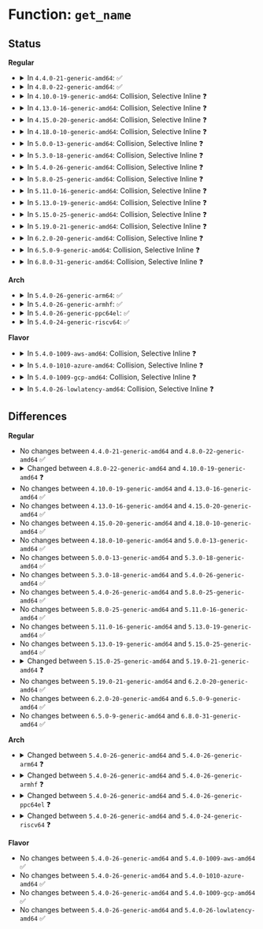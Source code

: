 # Function: <code>get_name</code>

## Status
<b>Regular</b>
<ul>
<li>
<details>
<summary>In <code>4.4.0-21-generic-amd64</code>: ✅</summary>

```c
int get_name(const struct path * path, char * name, struct dentry * child)
```

```json
{
  "name": "get_name",
  "collision_type": "Unique Static",
  "inline_type": "No",
  "funcs": [
    {
      "addr": 18446744071582041328,
      "name": "get_name",
      "external": false,
      "loc": "fs/exportfs/expfs.c:270",
      "file": "fs/exportfs/expfs.c",
      "inline": "seen, unknown",
      "caller_inline": [],
      "caller_func": [
        "fs/exportfs/expfs.c:exportfs_get_name"
      ]
    }
  ],
  "symbols": [
    {
      "addr": 18446744071582041328,
      "name": "get_name",
      "section": ".text",
      "bind": "STB_LOCAL",
      "size": 378
    }
  ]
}
```
</details>
</li>
<li>
<details>
<summary>In <code>4.8.0-22-generic-amd64</code>: ✅</summary>

```c
int get_name(const struct path * path, char * name, struct dentry * child)
```

```json
{
  "name": "get_name",
  "collision_type": "Unique Static",
  "inline_type": "No",
  "funcs": [
    {
      "addr": 18446744071582255008,
      "name": "get_name",
      "external": false,
      "loc": "fs/exportfs/expfs.c:274",
      "file": "fs/exportfs/expfs.c",
      "inline": "seen, unknown",
      "caller_inline": [],
      "caller_func": [
        "fs/exportfs/expfs.c:exportfs_get_name"
      ]
    }
  ],
  "symbols": [
    {
      "addr": 18446744071582255008,
      "name": "get_name",
      "section": ".text",
      "bind": "STB_LOCAL",
      "size": 402
    }
  ]
}
```
</details>
</li>
<li>
<details>
<summary>In <code>4.10.0-19-generic-amd64</code>: Collision, Selective Inline ❓</summary>

```c
const char * get_name(unsigned int bank, struct threshold_block * b)
```

```json
{
  "name": "get_name",
  "collision_type": "Static-Static Collision",
  "inline_type": "Selective",
  "funcs": [
    {
      "addr": 18446744071579150304,
      "name": "get_name",
      "external": false,
      "loc": "arch/x86/kernel/cpu/mcheck/mce_amd.c:1045",
      "file": "arch/x86/kernel/cpu/mcheck/mce_amd.c",
      "inline": "not declared, inlined",
      "caller_inline": [],
      "caller_func": [
        "arch/x86/kernel/cpu/mcheck/mce_amd.c:allocate_threshold_blocks"
      ]
    },
    {
      "addr": 18446744071582344480,
      "name": "get_name",
      "external": false,
      "loc": "fs/exportfs/expfs.c:274",
      "file": "fs/exportfs/expfs.c",
      "inline": "seen, unknown",
      "caller_inline": [],
      "caller_func": [
        "fs/exportfs/expfs.c:exportfs_get_name"
      ]
    }
  ],
  "symbols": [
    {
      "addr": 18446744071579150304,
      "name": "get_name",
      "section": ".text",
      "bind": "STB_LOCAL",
      "size": 262
    },
    {
      "addr": 18446744071582344480,
      "name": "get_name",
      "section": ".text",
      "bind": "STB_LOCAL",
      "size": 402
    }
  ]
}
```
</details>
</li>
<li>
<details>
<summary>In <code>4.13.0-16-generic-amd64</code>: Collision, Selective Inline ❓</summary>

```c
const char * get_name(unsigned int bank, struct threshold_block * b)
```

```json
{
  "name": "get_name",
  "collision_type": "Static-Static Collision",
  "inline_type": "Selective",
  "funcs": [
    {
      "addr": 18446744071579148336,
      "name": "get_name",
      "external": false,
      "loc": "arch/x86/kernel/cpu/mcheck/mce_amd.c:1052",
      "file": "arch/x86/kernel/cpu/mcheck/mce_amd.c",
      "inline": "not declared, inlined",
      "caller_inline": [],
      "caller_func": [
        "arch/x86/kernel/cpu/mcheck/mce_amd.c:allocate_threshold_blocks"
      ]
    },
    {
      "addr": 18446744071582429456,
      "name": "get_name",
      "external": false,
      "loc": "fs/exportfs/expfs.c:275",
      "file": "fs/exportfs/expfs.c",
      "inline": "seen, unknown",
      "caller_inline": [],
      "caller_func": [
        "fs/exportfs/expfs.c:exportfs_get_name"
      ]
    }
  ],
  "symbols": [
    {
      "addr": 18446744071579148336,
      "name": "get_name",
      "section": ".text",
      "bind": "STB_LOCAL",
      "size": 282
    },
    {
      "addr": 18446744071582429456,
      "name": "get_name",
      "section": ".text",
      "bind": "STB_LOCAL",
      "size": 441
    }
  ]
}
```
</details>
</li>
<li>
<details>
<summary>In <code>4.15.0-20-generic-amd64</code>: Collision, Selective Inline ❓</summary>

```c
const char * get_name(unsigned int bank, struct threshold_block * b)
```

```json
{
  "name": "get_name",
  "collision_type": "Static-Static Collision",
  "inline_type": "Selective",
  "funcs": [
    {
      "addr": 18446744071579163264,
      "name": "get_name",
      "external": false,
      "loc": "arch/x86/kernel/cpu/mcheck/mce_amd.c:1037",
      "file": "arch/x86/kernel/cpu/mcheck/mce_amd.c",
      "inline": "not declared, inlined",
      "caller_inline": [],
      "caller_func": [
        "arch/x86/kernel/cpu/mcheck/mce_amd.c:allocate_threshold_blocks"
      ]
    },
    {
      "addr": 18446744071582579872,
      "name": "get_name",
      "external": false,
      "loc": "fs/exportfs/expfs.c:275",
      "file": "fs/exportfs/expfs.c",
      "inline": "seen, unknown",
      "caller_inline": [],
      "caller_func": [
        "fs/exportfs/expfs.c:exportfs_get_name"
      ]
    }
  ],
  "symbols": [
    {
      "addr": 18446744071579163264,
      "name": "get_name",
      "section": ".text",
      "bind": "STB_LOCAL",
      "size": 282
    },
    {
      "addr": 18446744071582579872,
      "name": "get_name",
      "section": ".text",
      "bind": "STB_LOCAL",
      "size": 441
    }
  ]
}
```
</details>
</li>
<li>
<details>
<summary>In <code>4.18.0-10-generic-amd64</code>: Collision, Selective Inline ❓</summary>

```c
const char * get_name(unsigned int bank, struct threshold_block * b)
```

```json
{
  "name": "get_name",
  "collision_type": "Static-Static Collision",
  "inline_type": "Selective",
  "funcs": [
    {
      "addr": 18446744071579174112,
      "name": "get_name",
      "external": false,
      "loc": "arch/x86/kernel/cpu/mcheck/mce_amd.c:1089",
      "file": "arch/x86/kernel/cpu/mcheck/mce_amd.c",
      "inline": "not declared, inlined",
      "caller_inline": [],
      "caller_func": [
        "arch/x86/kernel/cpu/mcheck/mce_amd.c:allocate_threshold_blocks"
      ]
    },
    {
      "addr": 18446744071582772592,
      "name": "get_name",
      "external": false,
      "loc": "fs/exportfs/expfs.c:275",
      "file": "fs/exportfs/expfs.c",
      "inline": "seen, unknown",
      "caller_inline": [],
      "caller_func": [
        "fs/exportfs/expfs.c:exportfs_get_name"
      ]
    }
  ],
  "symbols": [
    {
      "addr": 18446744071579174112,
      "name": "get_name",
      "section": ".text",
      "bind": "STB_LOCAL",
      "size": 244
    },
    {
      "addr": 18446744071582772592,
      "name": "get_name",
      "section": ".text",
      "bind": "STB_LOCAL",
      "size": 396
    }
  ]
}
```
</details>
</li>
<li>
<details>
<summary>In <code>5.0.0-13-generic-amd64</code>: Collision, Selective Inline ❓</summary>

```c
const char * get_name(unsigned int bank, struct threshold_block * b)
```

```json
{
  "name": "get_name",
  "collision_type": "Static-Static Collision",
  "inline_type": "Selective",
  "funcs": [
    {
      "addr": 18446744071579164080,
      "name": "get_name",
      "external": false,
      "loc": "arch/x86/kernel/cpu/mce/amd.c:1089",
      "file": "arch/x86/kernel/cpu/mce/amd.c",
      "inline": "not declared, inlined",
      "caller_inline": [],
      "caller_func": [
        "arch/x86/kernel/cpu/mce/amd.c:allocate_threshold_blocks"
      ]
    },
    {
      "addr": 18446744071582876592,
      "name": "get_name",
      "external": false,
      "loc": "fs/exportfs/expfs.c:276",
      "file": "fs/exportfs/expfs.c",
      "inline": "seen, unknown",
      "caller_inline": [],
      "caller_func": [
        "fs/exportfs/expfs.c:exportfs_get_name"
      ]
    }
  ],
  "symbols": [
    {
      "addr": 18446744071579164080,
      "name": "get_name",
      "section": ".text",
      "bind": "STB_LOCAL",
      "size": 258
    },
    {
      "addr": 18446744071582876592,
      "name": "get_name",
      "section": ".text",
      "bind": "STB_LOCAL",
      "size": 396
    }
  ]
}
```
</details>
</li>
<li>
<details>
<summary>In <code>5.3.0-18-generic-amd64</code>: Collision, Selective Inline ❓</summary>

```c
const char * get_name(unsigned int bank, struct threshold_block * b)
```

```json
{
  "name": "get_name",
  "collision_type": "Static-Static Collision",
  "inline_type": "Selective",
  "funcs": [
    {
      "addr": 18446744071579176016,
      "name": "get_name",
      "external": false,
      "loc": "arch/x86/kernel/cpu/mce/amd.c:1169",
      "file": "arch/x86/kernel/cpu/mce/amd.c",
      "inline": "not declared, inlined",
      "caller_inline": [],
      "caller_func": [
        "arch/x86/kernel/cpu/mce/amd.c:allocate_threshold_blocks"
      ]
    },
    {
      "addr": 18446744071583051088,
      "name": "get_name",
      "external": false,
      "loc": "fs/exportfs/expfs.c:277",
      "file": "fs/exportfs/expfs.c",
      "inline": "seen, unknown",
      "caller_inline": [],
      "caller_func": [
        "fs/exportfs/expfs.c:exportfs_get_name"
      ]
    }
  ],
  "symbols": [
    {
      "addr": 18446744071579176016,
      "name": "get_name",
      "section": ".text",
      "bind": "STB_LOCAL",
      "size": 255
    },
    {
      "addr": 18446744071583051088,
      "name": "get_name",
      "section": ".text",
      "bind": "STB_LOCAL",
      "size": 425
    }
  ]
}
```
</details>
</li>
<li>
<details>
<summary>In <code>5.4.0-26-generic-amd64</code>: Collision, Selective Inline ❓</summary>

```c
const char * get_name(unsigned int bank, struct threshold_block * b)
```

```json
{
  "name": "get_name",
  "collision_type": "Static-Static Collision",
  "inline_type": "Selective",
  "funcs": [
    {
      "addr": 18446744071579178464,
      "name": "get_name",
      "external": false,
      "loc": "arch/x86/kernel/cpu/mce/amd.c:1174",
      "file": "arch/x86/kernel/cpu/mce/amd.c",
      "inline": "not declared, inlined",
      "caller_inline": [],
      "caller_func": [
        "arch/x86/kernel/cpu/mce/amd.c:allocate_threshold_blocks"
      ]
    },
    {
      "addr": 18446744071583157344,
      "name": "get_name",
      "external": false,
      "loc": "fs/exportfs/expfs.c:277",
      "file": "fs/exportfs/expfs.c",
      "inline": "seen, unknown",
      "caller_inline": [],
      "caller_func": [
        "fs/exportfs/expfs.c:exportfs_get_name"
      ]
    }
  ],
  "symbols": [
    {
      "addr": 18446744071579178464,
      "name": "get_name",
      "section": ".text",
      "bind": "STB_LOCAL",
      "size": 255
    },
    {
      "addr": 18446744071583157344,
      "name": "get_name",
      "section": ".text",
      "bind": "STB_LOCAL",
      "size": 425
    }
  ]
}
```
</details>
</li>
<li>
<details>
<summary>In <code>5.8.0-25-generic-amd64</code>: Collision, Selective Inline ❓</summary>

```c
const char * get_name(unsigned int bank, struct threshold_block * b)
```

```json
{
  "name": "get_name",
  "collision_type": "Static-Static Collision",
  "inline_type": "Selective",
  "funcs": [
    {
      "addr": 18446744071579195456,
      "name": "get_name",
      "external": false,
      "loc": "arch/x86/kernel/cpu/mce/amd.c:1200",
      "file": "arch/x86/kernel/cpu/mce/amd.c",
      "inline": "not declared, inlined",
      "caller_inline": [],
      "caller_func": [
        "arch/x86/kernel/cpu/mce/amd.c:threshold_create_bank",
        "arch/x86/kernel/cpu/mce/amd.c:allocate_threshold_blocks"
      ]
    },
    {
      "addr": 18446744071583480128,
      "name": "get_name",
      "external": false,
      "loc": "fs/exportfs/expfs.c:277",
      "file": "fs/exportfs/expfs.c",
      "inline": "seen, unknown",
      "caller_inline": [],
      "caller_func": [
        "fs/exportfs/expfs.c:exportfs_decode_fh",
        "fs/exportfs/expfs.c:reconnect_one"
      ]
    }
  ],
  "symbols": [
    {
      "addr": 18446744071579195456,
      "name": "get_name",
      "section": ".text",
      "bind": "STB_LOCAL",
      "size": 255
    },
    {
      "addr": 18446744071583480128,
      "name": "get_name",
      "section": ".text",
      "bind": "STB_LOCAL",
      "size": 453
    }
  ]
}
```
</details>
</li>
<li>
<details>
<summary>In <code>5.11.0-16-generic-amd64</code>: Collision, Selective Inline ❓</summary>

```c
const char * get_name(unsigned int bank, struct threshold_block * b)
```

```json
{
  "name": "get_name",
  "collision_type": "Static-Static Collision",
  "inline_type": "Selective",
  "funcs": [
    {
      "addr": 18446744071579191136,
      "name": "get_name",
      "external": false,
      "loc": "arch/x86/kernel/cpu/mce/amd.c:1200",
      "file": "arch/x86/kernel/cpu/mce/amd.c",
      "inline": "not declared, inlined",
      "caller_inline": [],
      "caller_func": [
        "arch/x86/kernel/cpu/mce/amd.c:threshold_create_bank",
        "arch/x86/kernel/cpu/mce/amd.c:allocate_threshold_blocks"
      ]
    },
    {
      "addr": 18446744071583588496,
      "name": "get_name",
      "external": false,
      "loc": "fs/exportfs/expfs.c:277",
      "file": "fs/exportfs/expfs.c",
      "inline": "seen, unknown",
      "caller_inline": [],
      "caller_func": [
        "fs/exportfs/expfs.c:exportfs_decode_fh_raw",
        "fs/exportfs/expfs.c:reconnect_one"
      ]
    }
  ],
  "symbols": [
    {
      "addr": 18446744071579191136,
      "name": "get_name",
      "section": ".text",
      "bind": "STB_LOCAL",
      "size": 255
    },
    {
      "addr": 18446744071583588496,
      "name": "get_name",
      "section": ".text",
      "bind": "STB_LOCAL",
      "size": 453
    }
  ]
}
```
</details>
</li>
<li>
<details>
<summary>In <code>5.13.0-19-generic-amd64</code>: Collision, Selective Inline ❓</summary>

```c
const char * get_name(unsigned int bank, struct threshold_block * b)
```

```json
{
  "name": "get_name",
  "collision_type": "Static-Static Collision",
  "inline_type": "Selective",
  "funcs": [
    {
      "addr": 18446744071579197296,
      "name": "get_name",
      "external": false,
      "loc": "arch/x86/kernel/cpu/mce/amd.c:1200",
      "file": "arch/x86/kernel/cpu/mce/amd.c",
      "inline": "not declared, inlined",
      "caller_inline": [],
      "caller_func": [
        "arch/x86/kernel/cpu/mce/amd.c:threshold_create_bank",
        "arch/x86/kernel/cpu/mce/amd.c:allocate_threshold_blocks"
      ]
    },
    {
      "addr": 18446744071583611616,
      "name": "get_name",
      "external": false,
      "loc": "fs/exportfs/expfs.c:277",
      "file": "fs/exportfs/expfs.c",
      "inline": "seen, unknown",
      "caller_inline": [],
      "caller_func": [
        "fs/exportfs/expfs.c:exportfs_decode_fh_raw",
        "fs/exportfs/expfs.c:reconnect_one"
      ]
    }
  ],
  "symbols": [
    {
      "addr": 18446744071579197296,
      "name": "get_name",
      "section": ".text",
      "bind": "STB_LOCAL",
      "size": 255
    },
    {
      "addr": 18446744071583611616,
      "name": "get_name",
      "section": ".text",
      "bind": "STB_LOCAL",
      "size": 425
    }
  ]
}
```
</details>
</li>
<li>
<details>
<summary>In <code>5.15.0-25-generic-amd64</code>: Collision, Selective Inline ❓</summary>

```c
const char * get_name(unsigned int bank, struct threshold_block * b)
```

```json
{
  "name": "get_name",
  "collision_type": "Static-Static Collision",
  "inline_type": "Selective",
  "funcs": [
    {
      "addr": 18446744071579232704,
      "name": "get_name",
      "external": false,
      "loc": "arch/x86/kernel/cpu/mce/amd.c:1213",
      "file": "arch/x86/kernel/cpu/mce/amd.c",
      "inline": "not declared, inlined",
      "caller_inline": [],
      "caller_func": [
        "arch/x86/kernel/cpu/mce/amd.c:threshold_create_bank",
        "arch/x86/kernel/cpu/mce/amd.c:allocate_threshold_blocks"
      ]
    },
    {
      "addr": 18446744071583970032,
      "name": "get_name",
      "external": false,
      "loc": "fs/exportfs/expfs.c:277",
      "file": "fs/exportfs/expfs.c",
      "inline": "seen, unknown",
      "caller_inline": [],
      "caller_func": [
        "fs/exportfs/expfs.c:exportfs_decode_fh_raw",
        "fs/exportfs/expfs.c:reconnect_one"
      ]
    }
  ],
  "symbols": [
    {
      "addr": 18446744071579232704,
      "name": "get_name",
      "section": ".text",
      "bind": "STB_LOCAL",
      "size": 539
    },
    {
      "addr": 18446744071583970032,
      "name": "get_name",
      "section": ".text",
      "bind": "STB_LOCAL",
      "size": 425
    }
  ]
}
```
</details>
</li>
<li>
<details>
<summary>In <code>5.19.0-21-generic-amd64</code>: Collision, Selective Inline ❓</summary>

```c
const char * get_name(unsigned int cpu, unsigned int bank, struct threshold_block * b)
```

```json
{
  "name": "get_name",
  "collision_type": "Static-Static Collision",
  "inline_type": "Selective",
  "funcs": [
    {
      "addr": 18446744071579284064,
      "name": "get_name",
      "external": false,
      "loc": "arch/x86/kernel/cpu/mce/amd.c:1037",
      "file": "arch/x86/kernel/cpu/mce/amd.c",
      "inline": "not declared, inlined",
      "caller_inline": [],
      "caller_func": [
        "arch/x86/kernel/cpu/mce/amd.c:threshold_create_bank",
        "arch/x86/kernel/cpu/mce/amd.c:allocate_threshold_blocks"
      ]
    },
    {
      "addr": 18446744071584552560,
      "name": "get_name",
      "external": false,
      "loc": "fs/exportfs/expfs.c:277",
      "file": "fs/exportfs/expfs.c",
      "inline": "seen, unknown",
      "caller_inline": [],
      "caller_func": [
        "fs/exportfs/expfs.c:exportfs_decode_fh_raw",
        "fs/exportfs/expfs.c:reconnect_one"
      ]
    }
  ],
  "symbols": [
    {
      "addr": 18446744071579284064,
      "name": "get_name",
      "section": ".text",
      "bind": "STB_LOCAL",
      "size": 788
    },
    {
      "addr": 18446744071584552560,
      "name": "get_name",
      "section": ".text",
      "bind": "STB_LOCAL",
      "size": 453
    }
  ]
}
```
</details>
</li>
<li>
<details>
<summary>In <code>6.2.0-20-generic-amd64</code>: Collision, Selective Inline ❓</summary>

```c
const char * get_name(unsigned int cpu, unsigned int bank, struct threshold_block * b)
```

```json
{
  "name": "get_name",
  "collision_type": "Static-Static Collision",
  "inline_type": "Selective",
  "funcs": [
    {
      "addr": 18446744071579349552,
      "name": "get_name",
      "external": false,
      "loc": "arch/x86/kernel/cpu/mce/amd.c:1044",
      "file": "arch/x86/kernel/cpu/mce/amd.c",
      "inline": "not declared, inlined",
      "caller_inline": [],
      "caller_func": [
        "arch/x86/kernel/cpu/mce/amd.c:threshold_create_bank",
        "arch/x86/kernel/cpu/mce/amd.c:allocate_threshold_blocks"
      ]
    },
    {
      "addr": 18446744071585229184,
      "name": "get_name",
      "external": false,
      "loc": "fs/exportfs/expfs.c:276",
      "file": "fs/exportfs/expfs.c",
      "inline": "seen, unknown",
      "caller_inline": [],
      "caller_func": [
        "fs/exportfs/expfs.c:exportfs_decode_fh_raw",
        "fs/exportfs/expfs.c:reconnect_one"
      ]
    }
  ],
  "symbols": [
    {
      "addr": 18446744071579349552,
      "name": "get_name",
      "section": ".text",
      "bind": "STB_LOCAL",
      "size": 788
    },
    {
      "addr": 18446744071585229184,
      "name": "get_name",
      "section": ".text",
      "bind": "STB_LOCAL",
      "size": 453
    }
  ]
}
```
</details>
</li>
<li>
<details>
<summary>In <code>6.5.0-9-generic-amd64</code>: Collision, Selective Inline ❓</summary>

```c
const char * get_name(unsigned int cpu, unsigned int bank, struct threshold_block * b)
```

```json
{
  "name": "get_name",
  "collision_type": "Static-Static Collision",
  "inline_type": "Selective",
  "funcs": [
    {
      "addr": 18446744071579358416,
      "name": "get_name",
      "external": false,
      "loc": "arch/x86/kernel/cpu/mce/amd.c:1040",
      "file": "arch/x86/kernel/cpu/mce/amd.c",
      "inline": "not declared, inlined",
      "caller_inline": [],
      "caller_func": [
        "arch/x86/kernel/cpu/mce/amd.c:threshold_create_bank",
        "arch/x86/kernel/cpu/mce/amd.c:allocate_threshold_blocks"
      ]
    },
    {
      "addr": 18446744071585458784,
      "name": "get_name",
      "external": false,
      "loc": "fs/exportfs/expfs.c:276",
      "file": "fs/exportfs/expfs.c",
      "inline": "seen, unknown",
      "caller_inline": [],
      "caller_func": [
        "fs/exportfs/expfs.c:exportfs_decode_fh_raw",
        "fs/exportfs/expfs.c:reconnect_one"
      ]
    }
  ],
  "symbols": [
    {
      "addr": 18446744071579358416,
      "name": "get_name",
      "section": ".text",
      "bind": "STB_LOCAL",
      "size": 801
    },
    {
      "addr": 18446744071585458784,
      "name": "get_name",
      "section": ".text",
      "bind": "STB_LOCAL",
      "size": 449
    }
  ]
}
```
</details>
</li>
<li>
<details>
<summary>In <code>6.8.0-31-generic-amd64</code>: Collision, Selective Inline ❓</summary>

```c
const char * get_name(unsigned int cpu, unsigned int bank, struct threshold_block * b)
```

```json
{
  "name": "get_name",
  "collision_type": "Static-Static Collision",
  "inline_type": "Selective",
  "funcs": [
    {
      "addr": 18446744071579387840,
      "name": "get_name",
      "external": false,
      "loc": "arch/x86/kernel/cpu/mce/amd.c:1090",
      "file": "arch/x86/kernel/cpu/mce/amd.c",
      "inline": "not declared, inlined",
      "caller_inline": [],
      "caller_func": [
        "arch/x86/kernel/cpu/mce/amd.c:threshold_create_bank",
        "arch/x86/kernel/cpu/mce/amd.c:allocate_threshold_blocks"
      ]
    },
    {
      "addr": 18446744071585693600,
      "name": "get_name",
      "external": false,
      "loc": "fs/exportfs/expfs.c:276",
      "file": "fs/exportfs/expfs.c",
      "inline": "seen, unknown",
      "caller_inline": [],
      "caller_func": [
        "fs/exportfs/expfs.c:exportfs_decode_fh_raw",
        "fs/exportfs/expfs.c:reconnect_one"
      ]
    }
  ],
  "symbols": [
    {
      "addr": 18446744071579387840,
      "name": "get_name",
      "section": ".text",
      "bind": "STB_LOCAL",
      "size": 795
    },
    {
      "addr": 18446744071585693600,
      "name": "get_name",
      "section": ".text",
      "bind": "STB_LOCAL",
      "size": 449
    }
  ]
}
```
</details>
</li>
</ul>
<b>Arch</b>
<ul>
<li>
<details>
<summary>In <code>5.4.0-26-generic-arm64</code>: ✅</summary>

```c
int get_name(const struct path * path, char * name, struct dentry * child)
```

```json
{
  "name": "get_name",
  "collision_type": "Unique Static",
  "inline_type": "No",
  "funcs": [
    {
      "addr": 18446603336494868584,
      "name": "get_name",
      "external": false,
      "loc": "fs/exportfs/expfs.c:277",
      "file": "fs/exportfs/expfs.c",
      "inline": "seen, unknown",
      "caller_inline": [],
      "caller_func": [
        "fs/exportfs/expfs.c:exportfs_get_name"
      ]
    }
  ],
  "symbols": [
    {
      "addr": 18446603336494868584,
      "name": "get_name",
      "section": ".text",
      "bind": "STB_LOCAL",
      "size": 380
    }
  ]
}
```
</details>
</li>
<li>
<details>
<summary>In <code>5.4.0-26-generic-armhf</code>: ✅</summary>

```c
int get_name(const struct path * path, char * name, struct dentry * child)
```

```json
{
  "name": "get_name",
  "collision_type": "Unique Static",
  "inline_type": "No",
  "funcs": [
    {
      "addr": 3228285184,
      "name": "get_name",
      "external": false,
      "loc": "fs/exportfs/expfs.c:277",
      "file": "fs/exportfs/expfs.c",
      "inline": "seen, unknown",
      "caller_inline": [],
      "caller_func": [
        "fs/exportfs/expfs.c:exportfs_get_name"
      ]
    }
  ],
  "symbols": [
    {
      "addr": 3228285184,
      "name": "get_name",
      "section": ".text",
      "bind": "STB_LOCAL",
      "size": 428
    }
  ]
}
```
</details>
</li>
<li>
<details>
<summary>In <code>5.4.0-26-generic-ppc64el</code>: ✅</summary>

```c
int get_name(const struct path * path, char * name, struct dentry * child)
```

```json
{
  "name": "get_name",
  "collision_type": "Unique Static",
  "inline_type": "No",
  "funcs": [
    {
      "addr": 13835058055288724400,
      "name": "get_name",
      "external": false,
      "loc": "fs/exportfs/expfs.c:277",
      "file": "fs/exportfs/expfs.c",
      "inline": "seen, unknown",
      "caller_inline": [],
      "caller_func": [
        "fs/exportfs/expfs.c:exportfs_get_name"
      ]
    }
  ],
  "symbols": [
    {
      "addr": 13835058055288724400,
      "name": "get_name",
      "section": ".text",
      "bind": "STB_LOCAL",
      "size": 552
    }
  ]
}
```
</details>
</li>
<li>
<details>
<summary>In <code>5.4.0-24-generic-riscv64</code>: ✅</summary>

```c
int get_name(const struct path * path, char * name, struct dentry * child)
```

```json
{
  "name": "get_name",
  "collision_type": "Unique Static",
  "inline_type": "No",
  "funcs": [
    {
      "addr": 18446743936274188238,
      "name": "get_name",
      "external": false,
      "loc": "fs/exportfs/expfs.c:277",
      "file": "fs/exportfs/expfs.c",
      "inline": "seen, unknown",
      "caller_inline": [],
      "caller_func": [
        "fs/exportfs/expfs.c:exportfs_get_name"
      ]
    }
  ],
  "symbols": [
    {
      "addr": 18446743936274188238,
      "name": "get_name",
      "section": ".text",
      "bind": "STB_LOCAL",
      "size": 294
    }
  ]
}
```
</details>
</li>
</ul>
<b>Flavor</b>
<ul>
<li>
<details>
<summary>In <code>5.4.0-1009-aws-amd64</code>: Collision, Selective Inline ❓</summary>

```c
const char * get_name(unsigned int bank, struct threshold_block * b)
```

```json
{
  "name": "get_name",
  "collision_type": "Static-Static Collision",
  "inline_type": "Selective",
  "funcs": [
    {
      "addr": 18446744071579178720,
      "name": "get_name",
      "external": false,
      "loc": "arch/x86/kernel/cpu/mce/amd.c:1174",
      "file": "arch/x86/kernel/cpu/mce/amd.c",
      "inline": "not declared, inlined",
      "caller_inline": [],
      "caller_func": [
        "arch/x86/kernel/cpu/mce/amd.c:allocate_threshold_blocks"
      ]
    },
    {
      "addr": 18446744071583126080,
      "name": "get_name",
      "external": false,
      "loc": "fs/exportfs/expfs.c:277",
      "file": "fs/exportfs/expfs.c",
      "inline": "seen, unknown",
      "caller_inline": [],
      "caller_func": [
        "fs/exportfs/expfs.c:exportfs_get_name"
      ]
    }
  ],
  "symbols": [
    {
      "addr": 18446744071579178720,
      "name": "get_name",
      "section": ".text",
      "bind": "STB_LOCAL",
      "size": 255
    },
    {
      "addr": 18446744071583126080,
      "name": "get_name",
      "section": ".text",
      "bind": "STB_LOCAL",
      "size": 425
    }
  ]
}
```
</details>
</li>
<li>
<details>
<summary>In <code>5.4.0-1010-azure-amd64</code>: Collision, Selective Inline ❓</summary>

```c
const char * get_name(unsigned int bank, struct threshold_block * b)
```

```json
{
  "name": "get_name",
  "collision_type": "Static-Static Collision",
  "inline_type": "Selective",
  "funcs": [
    {
      "addr": 18446744071579109440,
      "name": "get_name",
      "external": false,
      "loc": "arch/x86/kernel/cpu/mce/amd.c:1174",
      "file": "arch/x86/kernel/cpu/mce/amd.c",
      "inline": "not declared, inlined",
      "caller_inline": [],
      "caller_func": [
        "arch/x86/kernel/cpu/mce/amd.c:allocate_threshold_blocks"
      ]
    },
    {
      "addr": 18446744071583063232,
      "name": "get_name",
      "external": false,
      "loc": "fs/exportfs/expfs.c:277",
      "file": "fs/exportfs/expfs.c",
      "inline": "seen, unknown",
      "caller_inline": [],
      "caller_func": [
        "fs/exportfs/expfs.c:exportfs_get_name"
      ]
    }
  ],
  "symbols": [
    {
      "addr": 18446744071579109440,
      "name": "get_name",
      "section": ".text",
      "bind": "STB_LOCAL",
      "size": 255
    },
    {
      "addr": 18446744071583063232,
      "name": "get_name",
      "section": ".text",
      "bind": "STB_LOCAL",
      "size": 425
    }
  ]
}
```
</details>
</li>
<li>
<details>
<summary>In <code>5.4.0-1009-gcp-amd64</code>: Collision, Selective Inline ❓</summary>

```c
const char * get_name(unsigned int bank, struct threshold_block * b)
```

```json
{
  "name": "get_name",
  "collision_type": "Static-Static Collision",
  "inline_type": "Selective",
  "funcs": [
    {
      "addr": 18446744071579178384,
      "name": "get_name",
      "external": false,
      "loc": "arch/x86/kernel/cpu/mce/amd.c:1174",
      "file": "arch/x86/kernel/cpu/mce/amd.c",
      "inline": "not declared, inlined",
      "caller_inline": [],
      "caller_func": [
        "arch/x86/kernel/cpu/mce/amd.c:allocate_threshold_blocks"
      ]
    },
    {
      "addr": 18446744071583114688,
      "name": "get_name",
      "external": false,
      "loc": "fs/exportfs/expfs.c:277",
      "file": "fs/exportfs/expfs.c",
      "inline": "seen, unknown",
      "caller_inline": [],
      "caller_func": [
        "fs/exportfs/expfs.c:exportfs_get_name"
      ]
    }
  ],
  "symbols": [
    {
      "addr": 18446744071579178384,
      "name": "get_name",
      "section": ".text",
      "bind": "STB_LOCAL",
      "size": 255
    },
    {
      "addr": 18446744071583114688,
      "name": "get_name",
      "section": ".text",
      "bind": "STB_LOCAL",
      "size": 425
    }
  ]
}
```
</details>
</li>
<li>
<details>
<summary>In <code>5.4.0-26-lowlatency-amd64</code>: Collision, Selective Inline ❓</summary>

```c
const char * get_name(unsigned int bank, struct threshold_block * b)
```

```json
{
  "name": "get_name",
  "collision_type": "Static-Static Collision",
  "inline_type": "Selective",
  "funcs": [
    {
      "addr": 18446744071579183568,
      "name": "get_name",
      "external": false,
      "loc": "arch/x86/kernel/cpu/mce/amd.c:1174",
      "file": "arch/x86/kernel/cpu/mce/amd.c",
      "inline": "not declared, inlined",
      "caller_inline": [],
      "caller_func": [
        "arch/x86/kernel/cpu/mce/amd.c:allocate_threshold_blocks"
      ]
    },
    {
      "addr": 18446744071583203888,
      "name": "get_name",
      "external": false,
      "loc": "fs/exportfs/expfs.c:277",
      "file": "fs/exportfs/expfs.c",
      "inline": "seen, unknown",
      "caller_inline": [],
      "caller_func": [
        "fs/exportfs/expfs.c:exportfs_get_name"
      ]
    }
  ],
  "symbols": [
    {
      "addr": 18446744071579183568,
      "name": "get_name",
      "section": ".text",
      "bind": "STB_LOCAL",
      "size": 255
    },
    {
      "addr": 18446744071583203888,
      "name": "get_name",
      "section": ".text",
      "bind": "STB_LOCAL",
      "size": 425
    }
  ]
}
```
</details>
</li>
</ul>

## Differences
<b>Regular</b>
<ul>
<li>
No changes between <code>4.4.0-21-generic-amd64</code> and <code>4.8.0-22-generic-amd64</code> ✅
</li>
<li>
<details>
<summary>Changed between <code>4.8.0-22-generic-amd64</code> and <code>4.10.0-19-generic-amd64</code> ❓</summary>
<ul>
<li>
<b>Param added. </b>
<code>unsigned int bank</code>
</li>
<li>
<b>Param added. </b>
<code>struct threshold_block * b</code>
</li>
<li>
<b>Param removed. </b>
<code>const struct path * path</code>
</li>
<li>
<b>Param removed. </b>
<code>char * name</code>
</li>
<li>
<b>Param removed. </b>
<code>struct dentry * child</code>
</li>
<li>
<b>Return type changed. </b>
<code>int</code> ➡️ <code>const char *</code>
</li>
</ul>
</details>
</li>
<li>
No changes between <code>4.10.0-19-generic-amd64</code> and <code>4.13.0-16-generic-amd64</code> ✅
</li>
<li>
No changes between <code>4.13.0-16-generic-amd64</code> and <code>4.15.0-20-generic-amd64</code> ✅
</li>
<li>
No changes between <code>4.15.0-20-generic-amd64</code> and <code>4.18.0-10-generic-amd64</code> ✅
</li>
<li>
No changes between <code>4.18.0-10-generic-amd64</code> and <code>5.0.0-13-generic-amd64</code> ✅
</li>
<li>
No changes between <code>5.0.0-13-generic-amd64</code> and <code>5.3.0-18-generic-amd64</code> ✅
</li>
<li>
No changes between <code>5.3.0-18-generic-amd64</code> and <code>5.4.0-26-generic-amd64</code> ✅
</li>
<li>
No changes between <code>5.4.0-26-generic-amd64</code> and <code>5.8.0-25-generic-amd64</code> ✅
</li>
<li>
No changes between <code>5.8.0-25-generic-amd64</code> and <code>5.11.0-16-generic-amd64</code> ✅
</li>
<li>
No changes between <code>5.11.0-16-generic-amd64</code> and <code>5.13.0-19-generic-amd64</code> ✅
</li>
<li>
No changes between <code>5.13.0-19-generic-amd64</code> and <code>5.15.0-25-generic-amd64</code> ✅
</li>
<li>
<details>
<summary>Changed between <code>5.15.0-25-generic-amd64</code> and <code>5.19.0-21-generic-amd64</code> ❓</summary>
<ul>
<li>
<b>Param added. </b>
<code>unsigned int cpu</code>
</li>
<li>
<b>Param reordered. </b>
<code>bank, b</code> ➡️ <code>cpu, bank, b</code>
</li>
</ul>
</details>
</li>
<li>
No changes between <code>5.19.0-21-generic-amd64</code> and <code>6.2.0-20-generic-amd64</code> ✅
</li>
<li>
No changes between <code>6.2.0-20-generic-amd64</code> and <code>6.5.0-9-generic-amd64</code> ✅
</li>
<li>
No changes between <code>6.5.0-9-generic-amd64</code> and <code>6.8.0-31-generic-amd64</code> ✅
</li>
</ul>
<b>Arch</b>
<ul>
<li>
<details>
<summary>Changed between <code>5.4.0-26-generic-amd64</code> and <code>5.4.0-26-generic-arm64</code> ❓</summary>
<ul>
<li>
<b>Param added. </b>
<code>const struct path * path</code>
</li>
<li>
<b>Param added. </b>
<code>char * name</code>
</li>
<li>
<b>Param added. </b>
<code>struct dentry * child</code>
</li>
<li>
<b>Param removed. </b>
<code>unsigned int bank</code>
</li>
<li>
<b>Param removed. </b>
<code>struct threshold_block * b</code>
</li>
<li>
<b>Return type changed. </b>
<code>const char *</code> ➡️ <code>int</code>
</li>
</ul>
</details>
</li>
<li>
<details>
<summary>Changed between <code>5.4.0-26-generic-amd64</code> and <code>5.4.0-26-generic-armhf</code> ❓</summary>
<ul>
<li>
<b>Param added. </b>
<code>const struct path * path</code>
</li>
<li>
<b>Param added. </b>
<code>char * name</code>
</li>
<li>
<b>Param added. </b>
<code>struct dentry * child</code>
</li>
<li>
<b>Param removed. </b>
<code>unsigned int bank</code>
</li>
<li>
<b>Param removed. </b>
<code>struct threshold_block * b</code>
</li>
<li>
<b>Return type changed. </b>
<code>const char *</code> ➡️ <code>int</code>
</li>
</ul>
</details>
</li>
<li>
<details>
<summary>Changed between <code>5.4.0-26-generic-amd64</code> and <code>5.4.0-26-generic-ppc64el</code> ❓</summary>
<ul>
<li>
<b>Param added. </b>
<code>const struct path * path</code>
</li>
<li>
<b>Param added. </b>
<code>char * name</code>
</li>
<li>
<b>Param added. </b>
<code>struct dentry * child</code>
</li>
<li>
<b>Param removed. </b>
<code>unsigned int bank</code>
</li>
<li>
<b>Param removed. </b>
<code>struct threshold_block * b</code>
</li>
<li>
<b>Return type changed. </b>
<code>const char *</code> ➡️ <code>int</code>
</li>
</ul>
</details>
</li>
<li>
<details>
<summary>Changed between <code>5.4.0-26-generic-amd64</code> and <code>5.4.0-24-generic-riscv64</code> ❓</summary>
<ul>
<li>
<b>Param added. </b>
<code>const struct path * path</code>
</li>
<li>
<b>Param added. </b>
<code>char * name</code>
</li>
<li>
<b>Param added. </b>
<code>struct dentry * child</code>
</li>
<li>
<b>Param removed. </b>
<code>unsigned int bank</code>
</li>
<li>
<b>Param removed. </b>
<code>struct threshold_block * b</code>
</li>
<li>
<b>Return type changed. </b>
<code>const char *</code> ➡️ <code>int</code>
</li>
</ul>
</details>
</li>
</ul>
<b>Flavor</b>
<ul>
<li>
No changes between <code>5.4.0-26-generic-amd64</code> and <code>5.4.0-1009-aws-amd64</code> ✅
</li>
<li>
No changes between <code>5.4.0-26-generic-amd64</code> and <code>5.4.0-1010-azure-amd64</code> ✅
</li>
<li>
No changes between <code>5.4.0-26-generic-amd64</code> and <code>5.4.0-1009-gcp-amd64</code> ✅
</li>
<li>
No changes between <code>5.4.0-26-generic-amd64</code> and <code>5.4.0-26-lowlatency-amd64</code> ✅
</li>
</ul>
